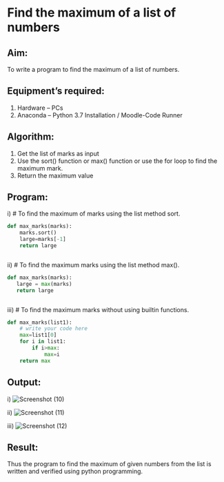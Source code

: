 # Find the maximum of a list of numbers
## Aim:
To write a program to find the maximum of a list of numbers.
## Equipment’s required:
1.	Hardware – PCs
2.	Anaconda – Python 3.7 Installation / Moodle-Code Runner
## Algorithm:
1.	Get the list of marks as input
2.	Use the sort() function or max() function or use the for loop to find the maximum mark.
3.	Return the maximum value
## Program:

i)	# To find the maximum of marks using the list method sort.
```Python
def max_marks(marks):
    marks.sort()
    large=marks[-1]
    return large



```

ii)	# To find the maximum marks using the list method max().
```Python
def max_marks(marks):
   large = max(marks)
   return large



```

iii) # To find the maximum marks without using builtin functions.
```Python
def max_marks(list1):
    # write your code here
    max=list1[0]
    for i in list1:
        if i>max:
            max=i
    return max


```
 

## Output:
i)
![Screenshot (10)](https://github.com/anushanirudh/FindMaximum/assets/151725737/0b4b3fb6-62dc-45e1-a8aa-15a1de27f88e)

ii)
![Screenshot (11)](https://github.com/anushanirudh/FindMaximum/assets/151725737/02fd87c6-5a73-4eee-8ecb-878812b9571f)

iii)
![Screenshot (12)](https://github.com/anushanirudh/FindMaximum/assets/151725737/67da1179-dc61-4d36-9790-89222a24f7cf)




## Result:
Thus the program to find the maximum of given numbers from the list is written and verified using python programming.
